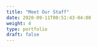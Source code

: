 ```yaml
---
title: "Meet Our Staff"
date: 2020-09-11T00:51:43-04:00
weight: 4
type: portfolio
draft: false
---
```

